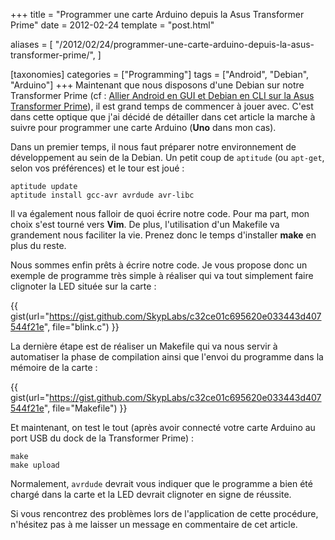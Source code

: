 +++
title = "Programmer une carte Arduino depuis la Asus Transformer Prime"
date = 2012-02-24
template = "post.html"

aliases = [
  "/2012/02/24/programmer-une-carte-arduino-depuis-la-asus-transformer-prime/",
]

[taxonomies]
categories = ["Programming"]
tags = ["Android", "Debian", "Arduino"]
+++
Maintenant que nous disposons d'une Debian sur notre Transformer Prime (cf :
[Allier Android en GUI et Debian en CLI sur la Asus Transformer
Prime](@/debian-chroot-on-android.md)), il est grand temps de commencer à jouer
avec. C'est dans cette optique que j'ai décidé de détailler dans cet article la
marche à suivre pour programmer une carte Arduino (**Uno** dans mon cas).

Dans un premier temps, il nous faut préparer notre environnement de
développement au sein de la Debian. Un petit coup de `aptitude` (ou `apt-get`,
selon vos préférences) et le tour est joué :

```
aptitude update
aptitude install gcc-avr avrdude avr-libc
```

Il va également nous falloir de quoi écrire notre code. Pour ma part, mon choix
s'est tourné vers **Vim**. De plus, l'utilisation d'un Makefile va grandement
nous faciliter la vie. Prenez donc le temps d'installer **make** en plus du
reste.

<!-- more -->

Nous sommes enfin prêts à écrire notre code. Je vous propose donc un exemple de
programme très simple à réaliser qui va tout simplement faire clignoter la LED
située sur la carte :

{{ gist(url="https://gist.github.com/SkypLabs/c32ce01c695620e033443d407544f21e",
file="blink.c") }}

La dernière étape est de réaliser un Makefile qui va nous servir à automatiser
la phase de compilation ainsi que l'envoi du programme dans la mémoire de la
carte :

{{ gist(url="https://gist.github.com/SkypLabs/c32ce01c695620e033443d407544f21e",
file="Makefile") }}

Et maintenant, on test le tout (après avoir connecté votre carte Arduino au port
USB du dock de la Transformer Prime) :

```
make
make upload
```

Normalement, `avrdude` devrait vous indiquer que le programme a bien été chargé
dans la carte et la LED devrait clignoter en signe de réussite.

Si vous rencontrez des problèmes lors de l'application de cette procédure,
n'hésitez pas à me laisser un message en commentaire de cet article.
